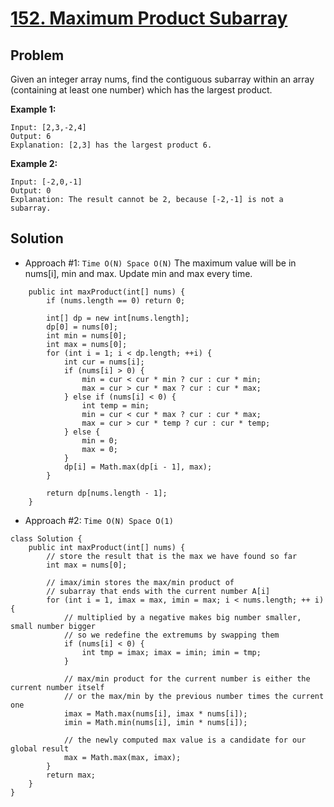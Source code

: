 # <a href='https://leetcode.com/problems/maximum-product-subarray/'>152. Maximum Product Subarray</a>

## Problem
Given an integer array nums, find the contiguous subarray within an array (containing at least one number) which has 
the largest product.

<strong>Example 1:</strong>
```
Input: [2,3,-2,4]
Output: 6
Explanation: [2,3] has the largest product 6.
```
<strong>Example 2:</strong>
```
Input: [-2,0,-1]
Output: 0
Explanation: The result cannot be 2, because [-2,-1] is not a subarray.
```

## Solution
- Approach #1: ```Time O(N) Space O(N)```
The maximum value will be in nums[i], min and max. Update min and max every time.
```
    public int maxProduct(int[] nums) {
        if (nums.length == 0) return 0;
        
        int[] dp = new int[nums.length];
        dp[0] = nums[0];
        int min = nums[0];
        int max = nums[0];
        for (int i = 1; i < dp.length; ++i) {
            int cur = nums[i];
            if (nums[i] > 0) {
                min = cur < cur * min ? cur : cur * min;
                max = cur > cur * max ? cur : cur * max;
            } else if (nums[i] < 0) {
                int temp = min;
                min = cur < cur * max ? cur : cur * max;
                max = cur > cur * temp ? cur : cur * temp;
            } else {
                min = 0;
                max = 0;
            }
            dp[i] = Math.max(dp[i - 1], max);
        }
        
        return dp[nums.length - 1];
    }
```

- Approach #2: ```Time O(N) Space O(1)```
```
class Solution {
    public int maxProduct(int[] nums) {
        // store the result that is the max we have found so far
        int max = nums[0];
        
        // imax/imin stores the max/min product of
        // subarray that ends with the current number A[i]
        for (int i = 1, imax = max, imin = max; i < nums.length; ++ i) {
            // multiplied by a negative makes big number smaller, small number bigger
            // so we redefine the extremums by swapping them
            if (nums[i] < 0) {
                int tmp = imax; imax = imin; imin = tmp;
            }
            
            // max/min product for the current number is either the current number itself
            // or the max/min by the previous number times the current one
            imax = Math.max(nums[i], imax * nums[i]);
            imin = Math.min(nums[i], imin * nums[i]);
            
            // the newly computed max value is a candidate for our global result
            max = Math.max(max, imax);
        }
        return max;
    }
}
```
